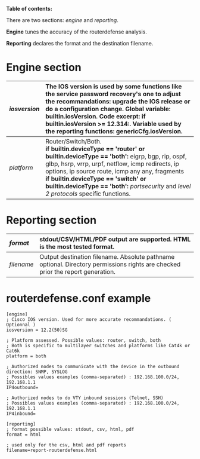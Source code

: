 **Table of contents:**


There are two sections: _engine_ and _reporting_.

**Engine** tunes the accuracy of the routerdefense analysis.

**Reporting** declares the format and the destination filename.



# Engine section #

| _iosversion_ | The IOS version is used by some functions like the service password recovery's one to adjust the recommandations: upgrade the IOS release or do a configuration change. Global variable: builtin.iosVersion. Code excerpt: if **builtin.iosVersion >= 12.314:**. Variable used by the reporting functions: **genericCfg.iosVersion**. |
|:-------------|:--------------------------------------------------------------------------------------------------------------------------------------------------------------------------------------------------------------------------------------------------------------------------------------------------------------------------------------|
| _platform_   | Router/Switch/Both.<br /> **if builtin.deviceType == 'router' or builtin.deviceType == 'both':** eigrp, bgp, rip, ospf, glbp, hsrp, vrrp, urpf, netflow, icmp redirects, ip options, ip source route, icmp any any, fragments <br /> **if builtin.deviceType == 'switch' or builtin.deviceType == 'both':** _portsecurity_ and _level 2 protocols_ specific functions. |

# Reporting section #

| _format_ | stdout/CSV/HTML/PDF output are supported. **HTML** is the most tested format. |
|:---------|:------------------------------------------------------------------------------|
| _filename_ | Output destination filename. Absolute pathname optional. Directory permissions rights are checked prior the report generation. |

# routerdefense.conf example #

```
[engine]
; Cisco IOS version. Used for more accurate recommandations. ( Optionnal )
iosversion = 12.2(50)SG

; Platform assessed. Possible values: router, switch, both
; Both is specific to multilayer switches and platforms like Cat4k or Cat6k
platform = both

; Authorized nodes to communicate with the device in the outbound direction: SNMP, SYSLOG
; Possibles values examples (comma-separated) : 192.168.100.0/24, 192.168.1.1
IP4outbound=

; Authorized nodes to do VTY inbound sessions (Telnet, SSH)
; Possibles values examples (comma-separated) : 192.168.100.0/24, 192.168.1.1
IP4inbound=

[reporting]
; format possible values: stdout, csv, html, pdf
format = html

; used only for the csv, html and pdf reports
filename=report-routerdefense.html
```